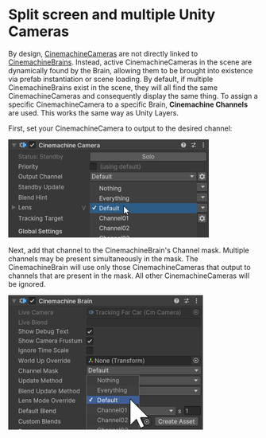# Split screen and multiple Unity Cameras

By design, [CinemachineCameras](CinemachineCamera.md) are not directly linked to [CinemachineBrains](CinemachineBrain.md).  Instead, active CinemachineCameras in the scene are dynamically found by the Brain, allowing them to be brought into existence via prefab instantiation or scene loading.  By default, if multiple CinemachineBrains exist in the scene, they will all find the same CinemachineCameras and consequently display the same thing.  To assign a specific CinemachineCamera to a specific Brain, **Cinemachine Channels** are used.  This works the same way as Unity Layers.

First, set your CinemachineCamera to output to the desired channel:

![Cinemachine Channels Camera](images/CinemachineChannels-camera.png)

Next, add that channel to the CinemachineBrain's Channel mask.  Multiple channels may be present simultaneously in the mask.  The CinemachineBrain will use only those CinemachineCameras that output to channels that are present in the mask.  All other CinemachineCameras will be ignored.

![Cinemachine Channels Brain](images/CinemachineChannels-brain.png)


